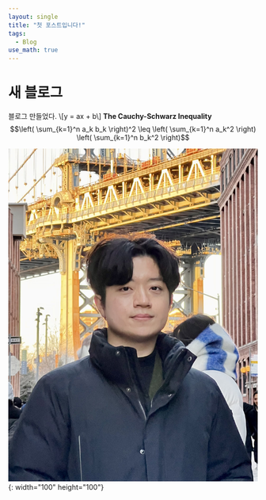 ```yaml
---
layout: single
title: "첫 포스트입니다!"
tags:
  - Blog
use_math: true
---
```

# 새 블로그
블로그 만들었다.
\\[y = ax + b\\]
**The Cauchy-Schwarz Inequality**
$$\left( \sum_{k=1}^n a_k b_k \right)^2 \leq \left( \sum_{k=1}^n a_k^2 \right) \left( \sum_{k=1}^n b_k^2 \right)$$

![chanwoo](../images/chanwoo.jpg){: width="100" height="100"}
